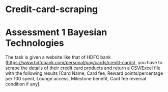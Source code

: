 # Credit-card-scraping
# Assessment 1 Bayesian Technologies
The task is given a website like that of HDFC bank (https://www.hdfcbank.com/personal/pay/cards/credit-cards), you have to scrape the details of their credit card products and return a CSV/Excel file with the following results [Card Name, Card fee, Reward points/percentage per 100 spent, Lounge access, Milestone benefit, Card fee reversal condition if any]. 


